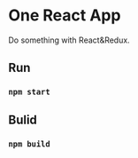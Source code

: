 # One React App

Do something with React&Redux.

## Run
### `npm start` 

## Bulid
### `npm build` 
